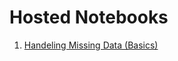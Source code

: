 # Hosted Notebooks

1. [Handeling Missing Data (Basics)](http://nbviewer.jupyter.org/github/prakhar21/100-Days-of-ML/blob/master/day13/Missing%20Values%20%28Basics%29.ipynb)
